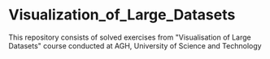 # Visualization_of_Large_Datasets
This repository consists of solved exercises from "Visualisation of Large Datasets" course conducted at AGH, University of Science and Technology
